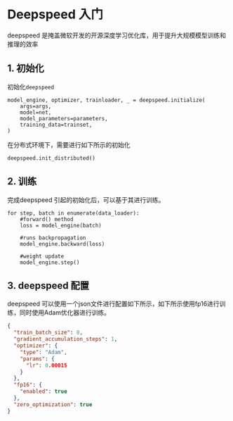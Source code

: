 # Deepspeed 入门

deepspeed 是掩盖微软开发的开源深度学习优化库，用于提升大规模模型训练和推理的效率

## 1. 初始化

初始化`deepspeed`
```python3
model_engine, optimizer, trainloader, _ = deepspeed.initialize(
    args=args,
    model=net,
    model_parameters=parameters,
    training_data=trainset,
)
```

在分布式环境下，需要进行如下所示的初始化

```python3
deepspeed.init_distributed()
```

## 2. 训练

完成deepspeed 引起的初始化后，可以基于其进行训练。

```python3
for step, batch in enumerate(data_loader):
    #forward() method
    loss = model_engine(batch)

    #runs backpropagation
    model_engine.backward(loss)

    #weight update
    model_engine.step()
```

## 3. deepspeed 配置

deepspeed 可以使用一个json文件进行配置如下所示，如下所示使用fp16进行训练，同时使用Adam优化器进行训练。

```json
{
  "train_batch_size": 8,
  "gradient_accumulation_steps": 1,
  "optimizer": {
    "type": "Adam",
    "params": {
      "lr": 0.00015
    }
  },
  "fp16": {
    "enabled": true
  },
  "zero_optimization": true
}
```
